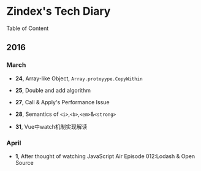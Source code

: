# Zindex's Tech Diary

Table of Content

## 2016

### March

+ **24**, Array-like Object, `Array.protoyype.CopyWithin`

+ **25**, Double and add algorithm

+ **27**, Call & Apply's Performance Issue

+ **28**, Semantics of `<i>`,`<b>`,`<em>`&`<strong>`

+ **31**, Vue中watch机制实现解读

### April

+ **1**, After thought of watching JavaScript Air Episode 012:Lodash & Open Source